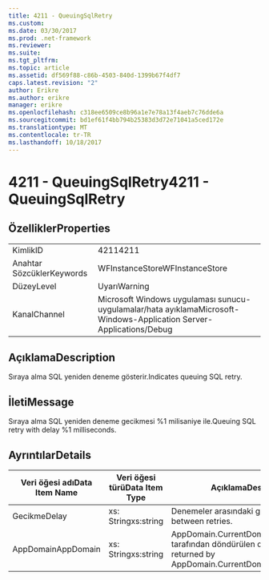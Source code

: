 ```yaml
---
title: 4211 - QueuingSqlRetry
ms.custom: 
ms.date: 03/30/2017
ms.prod: .net-framework
ms.reviewer: 
ms.suite: 
ms.tgt_pltfrm: 
ms.topic: article
ms.assetid: df569f88-c86b-4503-840d-1399b67f4df7
caps.latest.revision: "2"
author: Erikre
ms.author: erikre
manager: erikre
ms.openlocfilehash: c318ee6509ce8b96a1e7e78a13f4aeb7c76dde6a
ms.sourcegitcommit: bd1ef61f4bb794b25383d3d72e71041a5ced172e
ms.translationtype: MT
ms.contentlocale: tr-TR
ms.lasthandoff: 10/18/2017
---
```

# <a name="4211---queuingsqlretry"></a><span data-ttu-id="a0f96-102">4211 - QueuingSqlRetry</span><span class="sxs-lookup"><span data-stu-id="a0f96-102">4211 - QueuingSqlRetry</span></span>
## <a name="properties"></a><span data-ttu-id="a0f96-103">Özellikler</span><span class="sxs-lookup"><span data-stu-id="a0f96-103">Properties</span></span>  
  
|||  
|-|-|  
|<span data-ttu-id="a0f96-104">Kimlik</span><span class="sxs-lookup"><span data-stu-id="a0f96-104">ID</span></span>|<span data-ttu-id="a0f96-105">4211</span><span class="sxs-lookup"><span data-stu-id="a0f96-105">4211</span></span>|  
|<span data-ttu-id="a0f96-106">Anahtar Sözcükler</span><span class="sxs-lookup"><span data-stu-id="a0f96-106">Keywords</span></span>|<span data-ttu-id="a0f96-107">WFInstanceStore</span><span class="sxs-lookup"><span data-stu-id="a0f96-107">WFInstanceStore</span></span>|  
|<span data-ttu-id="a0f96-108">Düzey</span><span class="sxs-lookup"><span data-stu-id="a0f96-108">Level</span></span>|<span data-ttu-id="a0f96-109">Uyarı</span><span class="sxs-lookup"><span data-stu-id="a0f96-109">Warning</span></span>|  
|<span data-ttu-id="a0f96-110">Kanal</span><span class="sxs-lookup"><span data-stu-id="a0f96-110">Channel</span></span>|<span data-ttu-id="a0f96-111">Microsoft Windows uygulaması sunucu-uygulamalar/hata ayıklama</span><span class="sxs-lookup"><span data-stu-id="a0f96-111">Microsoft-Windows-Application Server-Applications/Debug</span></span>|  
  
## <a name="description"></a><span data-ttu-id="a0f96-112">Açıklama</span><span class="sxs-lookup"><span data-stu-id="a0f96-112">Description</span></span>  
 <span data-ttu-id="a0f96-113">Sıraya alma SQL yeniden deneme gösterir.</span><span class="sxs-lookup"><span data-stu-id="a0f96-113">Indicates queuing SQL retry.</span></span>  
  
## <a name="message"></a><span data-ttu-id="a0f96-114">İleti</span><span class="sxs-lookup"><span data-stu-id="a0f96-114">Message</span></span>  
 <span data-ttu-id="a0f96-115">Sıraya alma SQL yeniden deneme gecikmesi %1 milisaniye ile.</span><span class="sxs-lookup"><span data-stu-id="a0f96-115">Queuing SQL retry with delay %1 milliseconds.</span></span>  
  
## <a name="details"></a><span data-ttu-id="a0f96-116">Ayrıntılar</span><span class="sxs-lookup"><span data-stu-id="a0f96-116">Details</span></span>  
  
|<span data-ttu-id="a0f96-117">Veri öğesi adı</span><span class="sxs-lookup"><span data-stu-id="a0f96-117">Data Item Name</span></span>|<span data-ttu-id="a0f96-118">Veri öğesi türü</span><span class="sxs-lookup"><span data-stu-id="a0f96-118">Data Item Type</span></span>|<span data-ttu-id="a0f96-119">Açıklama</span><span class="sxs-lookup"><span data-stu-id="a0f96-119">Description</span></span>|  
|--------------------|--------------------|-----------------|  
|<span data-ttu-id="a0f96-120">Gecikme</span><span class="sxs-lookup"><span data-stu-id="a0f96-120">Delay</span></span>|<span data-ttu-id="a0f96-121">xs: String</span><span class="sxs-lookup"><span data-stu-id="a0f96-121">xs:string</span></span>|<span data-ttu-id="a0f96-122">Denemeler arasındaki gecikme.</span><span class="sxs-lookup"><span data-stu-id="a0f96-122">The delay between retries.</span></span>|  
|<span data-ttu-id="a0f96-123">AppDomain</span><span class="sxs-lookup"><span data-stu-id="a0f96-123">AppDomain</span></span>|<span data-ttu-id="a0f96-124">xs: String</span><span class="sxs-lookup"><span data-stu-id="a0f96-124">xs:string</span></span>|<span data-ttu-id="a0f96-125">AppDomain.CurrentDomain.FriendlyName tarafından döndürülen dize.</span><span class="sxs-lookup"><span data-stu-id="a0f96-125">The string returned by AppDomain.CurrentDomain.FriendlyName.</span></span>|
